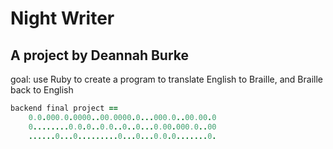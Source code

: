 # Night Writer

## A project by Deannah Burke

  goal: use Ruby to create a program to translate English to Braille, and Braille back to English 
  
  ```ruby 
  backend final project == 
      0.0.000.0.0000..00.0000.0...000.0..00.00.0
      0........0.0.0..0.0..0..0...0.00.000.0..00
      ......0...0.........0...0...0.0.0.......0. 
     
